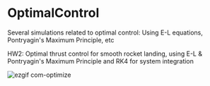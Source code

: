 # OptimalControl

Several simulations related to optimal control: Using E-L equations, Pontryagin's Maximum Principle, etc

HW2: Optimal thrust control for smooth rocket landing, using E-L & Pontryagin's Maximum Principle and RK4 for system integration

![ezgif com-optimize](https://user-images.githubusercontent.com/50237894/227789853-b878425a-6928-48fc-ae43-d74550d77ec2.gif)

